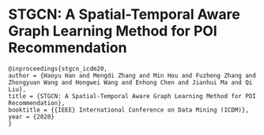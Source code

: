 # STGCN: A Spatial-Temporal Aware Graph Learning Method for POI Recommendation

```
@inproceedings{stgcn_icdm20,
author = {Haoyu Han and Mengdi Zhang and Min Hou and Fuzheng Zhang and Zhongyuan Wang and Hongwei Wang and Enhong Chen and Jianhui Ma and Qi Liu},
title = {STGCN: A Spatial-Temporal Aware Graph Learning Method for POI Recommendation},
booktitle = {{IEEE} International Conference on Data Mining (ICDM)},
year = {2020}
}
```